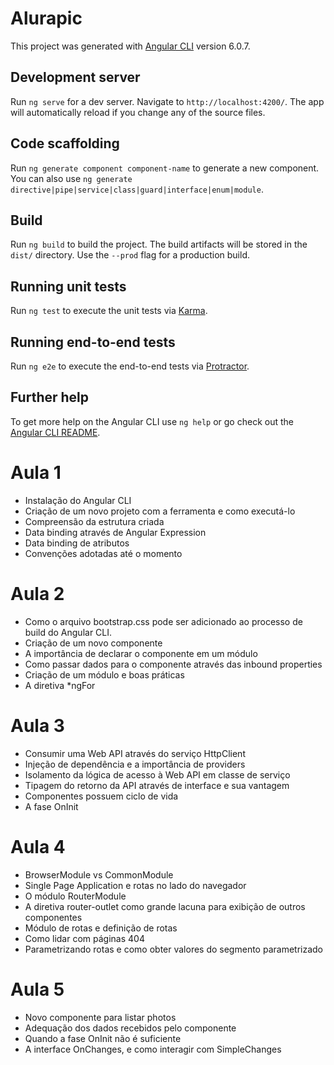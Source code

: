 # Alurapic

This project was generated with [Angular CLI](https://github.com/angular/angular-cli) version 6.0.7.

## Development server

Run `ng serve` for a dev server. Navigate to `http://localhost:4200/`. The app will automatically reload if you change any of the source files.

## Code scaffolding

Run `ng generate component component-name` to generate a new component. You can also use `ng generate directive|pipe|service|class|guard|interface|enum|module`.

## Build

Run `ng build` to build the project. The build artifacts will be stored in the `dist/` directory. Use the `--prod` flag for a production build.

## Running unit tests

Run `ng test` to execute the unit tests via [Karma](https://karma-runner.github.io).

## Running end-to-end tests

Run `ng e2e` to execute the end-to-end tests via [Protractor](http://www.protractortest.org/).

## Further help

To get more help on the Angular CLI use `ng help` or go check out the [Angular CLI README](https://github.com/angular/angular-cli/blob/master/README.md).


# Aula 1

* Instalação do Angular CLI
* Criação de um novo projeto com a ferramenta e como executá-lo
* Compreensão da estrutura criada
* Data binding através de Angular Expression
* Data binding de atributos
* Convenções adotadas até o momento

# Aula 2

* Como o arquivo bootstrap.css pode ser adicionado ao processo de build do Angular CLI.
* Criação de um novo componente
* A importância de declarar o componente em um módulo
* Como passar dados para o componente através das inbound properties
* Criação de um módulo e boas práticas
* A diretiva *ngFor

# Aula 3
* Consumir uma Web API através do serviço HttpClient
* Injeção de dependência e a importância de providers
* Isolamento da lógica de acesso à Web API em classe de serviço
* Tipagem do retorno da API através de interface e sua vantagem
* Componentes possuem ciclo de vida
* A fase OnInit

# Aula 4
* BrowserModule vs CommonModule
* Single Page Application e rotas no lado do navegador
* O módulo RouterModule
* A diretiva router-outlet como grande lacuna para exibição de outros componentes
* Módulo de rotas e definição de rotas
* Como lidar com páginas 404
* Parametrizando rotas e como obter valores do segmento parametrizado

# Aula 5
* Novo componente para listar photos
* Adequação dos dados recebidos pelo componente
* Quando a fase OnInit não é suficiente
* A interface OnChanges, e como interagir com SimpleChanges
